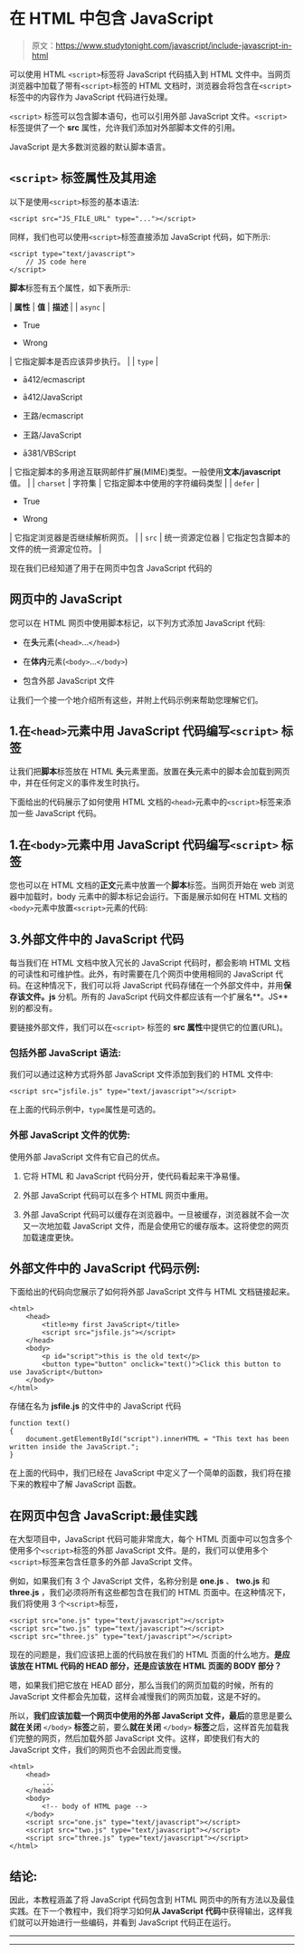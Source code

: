# 在 HTML 中包含 JavaScript

> 原文：<https://www.studytonight.com/javascript/include-javascript-in-html>

可以使用 HTML `<script>`标签将 JavaScript 代码插入到 HTML 文件中。当网页浏览器中加载了带有`<script>`标签的 HTML 文档时，浏览器会将包含在`<script>` 标签中的内容作为 JavaScript 代码进行处理。

`<script>` 标签可以包含脚本语句，也可以引用外部 JavaScript 文件。`<script>` 标签提供了一个 **src** 属性，允许我们添加对外部脚本文件的引用。

JavaScript 是大多数浏览器的默认脚本语言。

## `<script>` 标签属性及其用途

以下是使用`<script>`标签的基本语法:

```
<script src="JS_FILE_URL" type="..."></script>
```

同样，我们也可以使用`<script>`标签直接添加 JavaScript 代码，如下所示:

```
<script type="text/javascript">
    // JS code here
</script>
```

**脚本**标签有五个属性，如下表所示:

| **属性** | **值** | **描述** |
| `async` | 

*   True

*   Wrong

 | 它指定脚本是否应该异步执行。 |
| `type` | 

*   ā412/ecmascript

*   ā412/JavaScript

*   王路/ecmascript

*   王路/JavaScript

*   ā381/VBScript

 | 它指定脚本的多用途互联网邮件扩展(MIME)类型。一般使用**文本/javascript** 值。 |
| `charset` | 字符集 | 它指定脚本中使用的字符编码类型 |
| `defer` | 

*   True

*   Wrong

 | 它指定浏览器是否继续解析网页。 |
| `src` | 统一资源定位器 | 它指定包含脚本的文件的统一资源定位符。 |

现在我们已经知道了用于在网页中包含 JavaScript 代码的

## 网页中的 JavaScript

您可以在 HTML 网页中使用脚本标记，以下列方式添加 JavaScript 代码:

*   在**头**元素(`<head>`...`</head>`)

*   在**体内**元素(`<body>`...`</body>`)

*   包含外部 JavaScript 文件

让我们一个接一个地介绍所有这些，并附上代码示例来帮助您理解它们。

## 1.在`<head>`元素中用 JavaScript 代码编写`<script>` 标签

让我们把**脚本**标签放在 HTML **头**元素里面。放置在**头**元素中的脚本会加载到网页中，并在任何定义的事件发生时执行。

下面给出的代码展示了如何使用 HTML 文档的`<head>`元素中的`<script>`标签来添加一些 JavaScript 代码。

## 1.在`<body>`元素中用 JavaScript 代码编写`<script>` 标签

您也可以在 HTML 文档的**正文**元素中放置一个**脚本**标签。当网页开始在 web 浏览器中加载时，body 元素中的脚本标记会运行。下面是展示如何在 HTML 文档的`<body>`元素中放置`<script>`元素的代码:

## 3.外部文件中的 JavaScript 代码

每当我们在 HTML 文档中放入冗长的 JavaScript 代码时，都会影响 HTML 文档的可读性和可维护性。此外，有时需要在几个网页中使用相同的 JavaScript 代码。在这种情况下，我们可以将 JavaScript 代码存储在一个外部文件中，并用**保存该文件。js** 分机。所有的 JavaScript 代码文件都应该有一个扩展名**。JS** 别的都没有。

要链接外部文件，我们可以在`<script>` 标签的 **src 属性**中提供它的位置(URL)。

### 包括外部 JavaScript 语法:

我们可以通过这种方式将外部 JavaScript 文件添加到我们的 HTML 文件中:

```
<script src="jsfile.js" type="text/javascript"></script> 
```

在上面的代码示例中，`type`属性是可选的。

### 外部 JavaScript 文件的优势:

使用外部 JavaScript 文件有它自己的优点。

1.  它将 HTML 和 JavaScript 代码分开，使代码看起来干净易懂。

2.  外部 JavaScript 代码可以在多个 HTML 网页中重用。

3.  外部 JavaScript 代码可以缓存在浏览器中。一旦被缓存，浏览器就不会一次又一次地加载 JavaScript 文件，而是会使用它的缓存版本。这将使您的网页加载速度更快。

## 外部文件中的 JavaScript 代码示例:

下面给出的代码向您展示了如何将外部 JavaScript 文件与 HTML 文档链接起来。

```
<html>
    <head> 
        <title>my first JavaScript</title> 
        <script src="jsfile.js"></script> 
    </head> 
    <body> 
        <p id="script">this is the old text</p> 
        <button type="button" onclick="text()">Click this button to use JavaScript</button> 
    </body> 
</html>
```

存储在名为 **jsfile.js** 的文件中的 JavaScript 代码

```
function text() 
{
    document.getElementById("script").innerHTML = "This text has been written inside the JavaScript.";
}
```

在上面的代码中，我们已经在 JavaScript 中定义了一个简单的函数，我们将在接下来的教程中了解 JavaScript 函数。

## 在网页中包含 JavaScript:最佳实践

在大型项目中，JavaScript 代码可能非常庞大，每个 HTML 页面中可以包含多个使用多个`<script>`标签的外部 JavaScript 文件。是的，我们可以使用多个`<script>`标签来包含任意多的外部 JavaScript 文件。

例如，如果我们有 3 个 JavaScript 文件，名称分别是 **one.js** 、 **two.js** 和 **three.js** ，我们必须将所有这些都包含在我们的 HTML 页面中。在这种情况下，我们将使用 3 个`<script>`标签，

```
<script src="one.js" type="text/javascript"></script>
<script src="two.js" type="text/javascript"></script>
<script src="three.js" type="text/javascript"></script>
```

现在的问题是，我们应该把上面的代码放在我们的 HTML 页面的什么地方。**是应该放在 HTML 代码的 HEAD 部分，还是应该放在 HTML 页面的 BODY 部分？**

嗯，如果我们把它放在 HEAD 部分，那么当我们的网页加载的时候，所有的 JavaScript 文件都会先加载，这样会减慢我们的网页加载，这是不好的。

所以，**我们应该加载一个网页中使用的外部 JavaScript 文件，最后**的意思是要么**就在关闭** `</body>` **标签**之前，要么**就在关闭** `</body>` **标签**之后，这样首先加载我们完整的网页，然后加载外部 JavaScript 文件。这样，即使我们有大的 JavaScript 文件，我们的网页也不会因此而变慢。

```
<html>
    <head>
        ...
    </head>
    <body>
        <!-- body of HTML page -->
    </body>
    <script src="one.js" type="text/javascript"></script>
    <script src="two.js" type="text/javascript"></script>
    <script src="three.js" type="text/javascript"></script>
</html>
```

## 结论:

因此，本教程涵盖了将 JavaScript 代码包含到 HTML 网页中的所有方法以及最佳实践。在下一个教程中，我们将学习如何**从 JavaScript 代码**中获得输出，这样我们就可以开始进行一些编码，并看到 JavaScript 代码正在运行。

* * *

* * *
